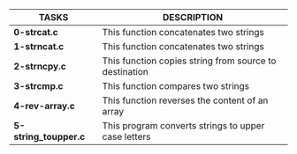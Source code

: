 |**TASKS**		|**DESCRIPTION**						|
|-----------------------|---------------------------------------------------------------|
|**0-strcat.c**		|This function concatenates two strings				|
|**1-strncat.c**	|This function concatenates two strings				|
|**2-strncpy.c**	|This function copies string from source to destination		|
|**3-strcmp.c**		|This function compares two strings				|
|**4-rev-array.c**	|This function reverses the content of an array			|
**5-string_toupper.c**	|This program converts strings to upper case letters		|

